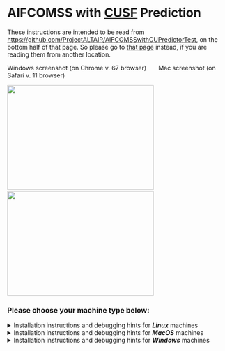 # AIFCOMSS with [CUSF](https://github.com/cuspaceflight) Prediction
These instructions are intended to be read from https://github.com/ProjectALTAIR/AIFCOMSSwithCUPredictorTest, on the bottom half of that page.  So please go to [that page](https://github.com/ProjectALTAIR/AIFCOMSSwithCUPredictorTest#readme) instead, if you are reading them from another location.<br>

Windows screenshot (on Chrome v. 67 browser) &nbsp; &nbsp; &nbsp; Mac screenshot (on Safari v. 11 browser)                

<img src="https://github.com/ProjectALTAIR/AIFCOMSSwithCUPredictorTest/raw/master/screenshots/AIFCOMSSScreenshotWindows_9jul18.jpg" data-canonical-src="https://github.com/ProjectALTAIR/AIFCOMSSwithCUPredictorTest/raw/master/screenshots/AIFCOMSSScreenshotWindows_9jul18.jpg" width=336 height=240 /> &nbsp; &nbsp; <img src="https://github.com/ProjectALTAIR/AIFCOMSSwithCUPredictorTest/raw/master/screenshots/AIFCOMSSScreenshotMac_24jun18.jpg" data-canonical-src="https://github.com/ProjectALTAIR/AIFCOMSSwithCUPredictorTest/raw/master/screenshots/AIFCOMSSScreenshotMac_24jun18.jpg" width=336 height=240 /><br>

### Please choose your machine type below:

<details>
	<summary>Installation instructions and debugging hints for <b><i>Linux</i></b> machines</summary>

### <ins>Linux</ins> (tested on Mint 21.2, Mint 18.2 and Ubuntu 24.04)
After first [completely uninstalling any other version of Anaconda](https://docs.anaconda.com/free/anaconda/install/uninstall/) or of [Python](https://www.wikihow.com/Uninstall-Python) that you might possibly already have on your computer, please install the Python 3.11 version of [Anaconda](https://www.anaconda.com/products/individual), using the installer that can be found near the bottom of [this page](https://www.anaconda.com/products/individual). Please do absolutely **nothing** via sudo or otherwise with superuser priviliges unless you absolutely have to, i.e. if there is absolutely no other way to install or perform the given action on your machine without sudo. [Installation instructions for the Anaconda installer can be found here.](https://docs.anaconda.com/anaconda/install/)
If asked during the installation, make sure to add Anaconda3 to your PATH environment variable (even though it might say that that option is not recommended), as well as registering Anaconda3 as your default Python 3.11 (if that is asked as well).  Once you have that installed, you should then have Python 3.11 installed on your computer -- it is part of the Anaconda installation.  After you successfully install the Python 3.11 version of Anaconda on your machine, you should reboot your computer (so that Anaconda's settings to make it the default location for your Python application, etc., can take effect).<br>
Then, following the reboot mentioned above, this package <i>also</i> requires the installation of an AMP (Apache/MySQL/PHP) stack. Instructions can be found online here:

 * [https://www.unixmen.com/how-to-install-lamp-stack-on-ubuntu-16-04/](https://www.unixmen.com/how-to-install-lamp-stack-on-ubuntu-16-04/)

Ignore any optional steps - the goal is just to get PHP pages to display.

Now, install Node.js ([https://nodejs.org/en/](https://nodejs.org/en/)).  Use the default Node.js installation, of the version of Node.js that is "Recommended for most users" on that nodejs.org site, but making sure to add Node.js executables to your PATH if asked during the installation.  (One might need to add the Node.js executables to one's PATH manually at some point afterwards, since installation might not ask if this is wanted, and also might not do it automatically -- but if so, you will find out later that having these executables in your PATH will be needed when the system fails to find them, but that's OK, you can just add them to your PATH at that point.)

Then, navigate to the directory from which your HTML and PHP files are being served, 
this would be `/var/www/` or `/var/www/html/`, create an **entirely** new subdirectory here and install version 1.114 (not necessarily the most recent version, but version 1.114) of CesiumJS ([https://github.com/CesiumGS/cesium/releases/download/1.114/Cesium-1.114.zip](https://github.com/CesiumGS/cesium/releases/download/1.114/Cesium-1.114.zip), which is likely _not_ the most recent version in https://cesium.com/downloads/) to the new subdirectory you just created (i.e. create a new subdirectory before installing CesiumJS v1.114 into that subdirectory) - you'll need it later. 

Back in your `/<www>/` (`/var/www/` or `/var/www/html/`) directory, download the package repository at [https://github.com/ProjectALTAIR/AIFCOMSSwithCUPredictorTest](https://github.com/ProjectALTAIR/AIFCOMSSwithCUPredictorTest) so that all the project files are located at `/<www>/AIFCOMSSwithCUPredictorTest/`  (and **note that your directory should be called** `AIFCOMSSwithCUPredictorTest`, ***not*** `AIFCOMSSwithCUPredictorTest-master` -- if it is the latter, just rename it to be the former). 
Copy all of the files and folders ***except server.js and package.json*** from your Cesium directory into `/<www>/AIFCOMSSwithCUPredictorTest/predict`, leaving the original `server.js` and `package.json` files from this GitHub AIFCOMSSwithCUPredictorTest repository intact.  (A few other files will show up as duplicates;
users should replace those other existing files in `/<www>/AIFCOMSSwithCUPredictorTest/predict` with the new files from your Cesium directory, rather than just ignoring those files.)  Be sure to put those Cesium files and folders **directly** into your `/<www>/AIFCOMSSwithCUPredictorTest/predict/` directory, e.g. after doing that you should have the subdirectories `/predict/Build/`, `/predict/Apps/`, `/predict/ThirdParty/`, and files including `/predict/LICENCE.md`, etc.; rather than putting those Cesium files and folders all into a subdirectory of their own.

There are a few paths that need to be changed at this point:

 * In `/<www>/AIFCOMSSwithCUPredictorTest/predict/includes/php_variables.php`, change `ROOT_DIR` to the location of the project folder (e.g., `/var/www/AIFCOMSSwithCUPredictorTest/` or `/var/www/html/AIFCOMSSwithCUPredictorTest/`). **Make sure the path ends with a `/`. Also, change `PYTHON_PATH` to the location of your anaconda3 Python executable (e.g., `/home/<your username>/anaconda3/bin/python`).
 * In `/<www>/AIFCOMSSwithCUPredictorTest/predict/py_variables.py`, change `ROOT_DIR` to the same value as you set it in the above (`php_variables.php`) file.  
 * And in `/<www>/AIFCOMSSwithCUPredictorTest/predict/js_variables.js`, change `ROOT_DIR` to be the same value, but with the addition of predict/ at the end, i.e. `/var/www/AIFCOMSSwithCUPredictorTest/predict/` or `/var/www/html/AIFCOMSSwithCUPredictorTest/predict/` 

and one that might possibly need to be (depending on your setup):

 * In `/<www>/AIFCOMSSwithCUPredictorTest/predict/AIFCOMSS.html`, change the path of `AIFpred.php` to the correct location, <i>if</i> the correct location happens to be different than `http://localhost/AIFCOMSSwithCUPredictorTest/predict/AIFpred.php` in your setup.

The following packages are needed and can be installed from your package manager (eg. `sudo apt-get install [package]`):

 * build-essential
 * cmake
 * pkg-config
 * pkg-config-dev (if available)
 * libglib2.0
 * libglib2.0-dev
 * python3-dev
 * python3-pip
 * setuptools (install with pip)

Navigate to `/<www>/AIFCOMSSwithCUPredictorTest/pred_src` and run

    $ cmake .
    $ make

to compile the code found there. Once compiled, the following files must be made executable (`sudo chmod +x [file]`):

 * `/<www>/AIFCOMSSwithCUPredictorTest/predict.py`
 * `/<www>/AIFCOMSSwithCUPredictorTest/pred_src/pred`
 * `/<www>/AIFCOMSSwithCUPredictorTest/pred_src/pred_ALTAIR`
 * `/<www>/AIFCOMSSwithCUPredictorTest/pred_src/pred_StationKeep`
 * `/<www>/AIFCOMSSwithCUPredictorTest/cron/clear-pydap-cache-cronjob.sh`
 * `/<www>/AIFCOMSSwithCUPredictorTest/cron/prune-predictions-cronjob.sh`

Furthermore, the `/<www>/AIFCOMSSwithCUPredictorTest/predict/preds` and `/<www>/AIFCOMSSwithCUPredictorTest/gfs` 
directories must be given full (rwx) access by the PHP interpreter and both `predict.py` files. The simplest way to do so is 
using `sudo chmod a+rwx [directory]`, although safety-conscious users may want to be more selective with their permissions.

***If*** you have SELinux (Security-Enhanced Linux) enabled, you will need to do this [couple of extra steps](https://github.com/ProjectALTAIR/AIFCOMSSwithCUPredictorTest/blob/master/README_CaveatsInstallingOnSELinux.md).

Navigate back to `/<www>/AIFCOMSSwithCUPredictorTest/` and run `pip install -r requirements_python3.11.txt` to install the Python requirements.
Change directories to `/<www>/AIFCOMSSwithCUPredictorTest/predict/` and run 

    npm install

then

    npm update

to install the remaining requirements.

Then, within this same `predict` directory, create the symbolic link files `altairpos.txt` and `altairdata.txt` via the commands

    ln -s /tmp/altairpos.txt .
    ln -s /tmp/altairdata.txt .

Then, in this same `predict` directory, run `node server.js`.  Open a web browser, and navigate to `http://localhost:8080/AIFCOMSS.html`.

You should then have AIFCOMSS running in your web browser.<br><br>

### <ins>Some debugging hints if you need them</ins>
Run your server, and use the developer Javascript console of your browser to find any display or protocol errors. Identify the code language at the source of the error, and the use its log file -- see below for location -- to solve the problem.

The log files for the different code languages used can be found in the locations below :

 * Javascript : The developer Javascript console of the server (you can find this in your web browser).
 * PHP : /var/log/apache2/error.log 
 * Python : /var/www/AIFCOMSSwithCUPredictorTest/predict/preds/[the folder corresponding to your run]

<b>If you are not getting any flight path prediction whatsoever</b> (which can sometimes happen on any of MacOS, Linux, or Windows -- for example, the first time you run AIFCOMSS, or after a reboot, etc): On MacOS or Linux, try doing a

    sudo apachectl restart

and then re-running node server.js and AIFCOMSS.  If that doesn't help, then check that going to http://localhost in a web browser (without the :8080, and http rather than https !) is, in fact, taking you to the **parent** directory of your AIFCOMSSwithCUPredictorTest/ directory -- since, especially on MacOS, and especially right after OS upgrades or disk transfers to another computer, your /etc/apache2/httpd.conf file can get completely messed up and reset (see above, near the top of this README file), which puts your DocumentRoot setting in the wrong place (possibly amongst other problems with /etc/apache2/httpd.conf which can occur !) -- if that has happened, then replace your new /etc/apache2/httpd.conf with your previous, good /etc/apache2/httpd.conf file.

If you get a 403 error when apache attempts to access altairpos.txt or altairdata.txt, this could be due to apache creating its own /tmp directory, and therefore not being able to reach files in your local /tmp folder.  You can disable apache's "private /tmp" by first creating an override directory:

    sudo mkdir -p /etc/systemd/system/apache2.service.d/
    sudo nano /etc/systemd/system/apache2.service.d/override.conf

And adding the following to this new .conf file:

    [Service]
    PrivateTmp=false

After that, reload the configuration and restart the apache2 service:

    sudo systemctl daemon-reload
    sudo systemctl restart apache2

This should allow apache to reach files in /tmp

If when doing the `make` command within the pred_src directory, (*especially* just after one upgrades OS versions on one's computer), you constantly get an error saying that the file glib.h can't be found (or get a similar problem with `make` being unable to find other system include files on your computer), then this problem may be due to CMake having cached the old location of your system include files and libraries, and thus you need to get rid of that old CMake-cached info, and ensure that CMake updates these locations.  Run the command:

    source ./cmakeclean.script
    
and then run `make` again, following the above.  Doing the above command will remake your CMake-cached system file location info, and hopefully fix your problem!

If you run into problems with your npm packages that you installed via `npm install` (perhaps multiple times in the past), and attempted to update via `npm update`, then

    npm rebuild
    
will sometimes help a lot.
</details>
<details>
	<summary>Installation instructions and debugging hints for <b><i>MacOS</i></b> machines</summary>

### MacOS (tested on v. 14.3 "Sonoma", on v. 12.6 "Catalina", and on earlier MacOS versions)

After first [completely uninstalling any other version of Anaconda](https://docs.anaconda.com/free/anaconda/install/uninstall/) or of [Python](https://www.wikihow.com/Uninstall-Python) that you might possibly already have on your  Mac computer, please install the Python 3.11 version of [Anaconda](https://www.anaconda.com/products/individual), using the installer that can be found near the bottom of [this page](https://www.anaconda.com/products/individual). Using the command-line version of the Anaconda installer. Please do absolutely **nothing** via sudo or otherwise with superuser priviliges unless you absolutely have to, i.e. if there is absolutely no other way to install or perform the given action on your machine without sudo.
If asked during the installation, make sure to add Anaconda3 to your PATH environment variable (even though it might say that that option is not recommended), as well as registering Anaconda3 as your default Python 3.11 (if that is asked as well).
Once you have that installed, you should then have Python 3.11 installed on your computer -- it is part of the Anaconda installation.  After you successfully install the Python 3.11 version of Anaconda on your machine, you should reboot your computer (so that Anaconda's settings to make it the default location for your Python application, etc., can take effect).

Then, also following the reboot mentioned above, 
this package <i>also</i> requires the installation of an 
AMP (Apache/MySQL/PHP) stack. Instructions for installing an AMP stack, which depend on which version of macOS (note that you can find the version of macOS that you are currently running by looking in the "About This Mac" window under the Apple menu in the toolbar on the upper left of your screen) can be found at...
### Please select the version of the macOS operating system that you are running here:
<details>
   <summary>AMP stack installation instructions for Macs running MacOS 12.x.y (Monterey), MacOS 13.x.y (Ventura), or MacOS 14.x.y (Sonoma)</summary>
	
Instructions for setting up an AMP stack in Monterey, i.e. Mac OS 12.x.y, and higher can be found (for example) [here (for PHP & Apache)](https://getgrav.org/blog/macos-monterey-apache-multiple-php-versions) and [here (for MySQL)](https://tech-cookbook.com/2021/10/25/how-to-setup-mamp-macos-apache-mysql-php-on-macos-12-monterey-2021/), but you must *definitely* note the following for macOS Monterey and higher!!!:  ⚠️Starting with MacOS Monterey (12.x.y), MacOS does **not** come with PHP (although it does come with Apache), and you will need to install PHP (and also MySQL, of course) "ab initio" if you have (or have upgraded to) MacOS >=12.x.y ⚠️ -- to install PHP on Monterey or higher, see [here](https://getgrav.org/blog/macos-monterey-apache-multiple-php-versions) however there are, unfortunately, ⚠️multiple necessary [caveats](https://github.com/ProjectALTAIR/AIFCOMSSwithCUPredictorTest/blob/master/README_CaveatsInstallingPHPonMacOSMonterey.md) to that page ⚠️ that you will need to know if installing PHP on MacOS >= 12.x.y Monterey.
</details>
<details>
   <summary>AMP stack installation instructions for Macs running MacOS 10.15.x (Catalina) or MacOS 11.x.y (Big Sur)</summary>
	
Instructions for setting up an AMP stack in Catalina, i.e. Mac OS 10.15.x, can be found (for example) [here](https://tech-cookbook.com/2019/10/07/setting-up-your-local-server-on-macos-catalina-2019-mamp/) and [here](https://medium.com/@firstsquares/macos-catalina-set-up-localhost-e4a0b5d5be33).
	Note that all versions of macOS ⚠️**prior to Monterey, i.e. prior to MacOS 12.x.y** ⚠️, already come with both Apache and PHP installed (you just need to turn them on, and also to install mySQL).
	But for all versions of macOS ⚠️**prior to Monterey**⚠️, **do certainly be sure to modify your /etc/apache2/httpd.conf file to make sure that DocumentRoot is pointing to your "/Users/YOUR_USERNAME/Sites/" directory and not the default "/Library/WebServer/Documents" directory, though** (and that may need to be renewed each time you update the OS -- for example when updating from High Sierra to Mojave, Apache gets re-installed and the httpd.conf file goes back to its default).
</details>
<details>
   <summary>AMP stack installation instructions for Macs running MacOS 10.14.x (Mojave)</summary>
	
Instructions for setting up an AMP stack in Mojave, i.e. Mac OS 10.14, can be found (for example) [here](https://coolestguidesontheplanet.com/install-apache-mysql-php-on-macos-mojave-10-14/).
	Note that all versions of macOS ⚠️**prior to Monterey, i.e. prior to MacOS 12.x.y** ⚠️, already come with both Apache and PHP installed (you just need to turn them on, and also to install mySQL).
	But for all versions of macOS ⚠️**prior to Monterey**⚠️, **do certainly be sure to modify your /etc/apache2/httpd.conf file to make sure that DocumentRoot is pointing to your "/Users/YOUR_USERNAME/Sites/" directory and not the default "/Library/WebServer/Documents" directory, though** (and that may need to be renewed each time you update the OS -- for example when updating from High Sierra to Mojave, Apache gets re-installed and the httpd.conf file goes back to its default).
</details>
<details>
   <summary>AMP stack installation instructions for Macs running MacOS 10.13.x (High Sierra) or earlier</summary>
	
Instructions for setting up an AMP stack in High Sierra, i.e. Mac OS 10.13, can be found (for example) [here](https://websitebeaver.com/set-up-localhost-on-macos-high-sierra-apache-mysql-and-php-7-with-sslhttps).
	You can simply google `mac apache` for instructions on setting the AMP stack up in macOS versions that are earlier than 10.13 (if you're running with such an ancient Mac OS version).
	Note that all versions of macOS ⚠️**prior to Monterey, i.e. prior to MacOS 12.x.y** ⚠️, already come with both Apache and PHP installed (you just need to turn them on, and also to install mySQL, and if you have a pre-High Sierra OS version, i.e. pre- Mac OS 10.13, then you'll need to upgrade your PHP from v.5 to v.7.1, but you won't need to install either Apache or PHP ab initio).
	But for all versions of macOS ⚠️**prior to Monterey**⚠️, **do certainly be sure to modify your /etc/apache2/httpd.conf file to make sure that DocumentRoot is pointing to your "/Users/YOUR_USERNAME/Sites/" directory and not the default "/Library/WebServer/Documents" directory, though** (and that may need to be renewed each time you update the OS -- for example when updating from High Sierra to Mojave, Apache gets re-installed and the httpd.conf file goes back to its default).
</details>

In ***all*** cases above, ignore any optional steps - the goal is just to get PHP pages to display and run.

Now, install Node.js ([https://nodejs.org/en/](https://nodejs.org/en/)).  Use the default Node.js installation, of the version of Node.js that is "Recommended for most users" on that nodejs.org site, but making sure to add Node.js executables to your PATH if asked during the installation.  (One might need to add the Node.js executables to one's PATH manually at some point afterwards, since installation might not ask if this is wanted, and also might not do it automatically -- but if so, you will find out later that having these executables in your PATH will be needed when the system fails to find them, but that's OK, you can just add them to your PATH at that point.)

Then, navigate to the directory from which your HTML and PHP files are being served, (this would likely be `/Users/<your user name>/Sites/`), create an **entirely** new subdirectory here and install version 1.114 (not necessarily the most recent version, but version 1.114) of CesiumJS ([https://github.com/CesiumGS/cesium/releases/download/1.114/Cesium-1.114.zip](https://github.com/CesiumGS/cesium/releases/download/1.114/Cesium-1.114.zip), which is likely _not_ the most recent version in https://cesium.com/downloads/) to the new subdirectory you just created (i.e. create a new subdirectory before installing CesiumJS v1.114 into that subdirectory) - you'll need it later. 



Back in your `/<www>/` (`/Users/<your user name>/Sites/`) directory, download the package repository at
[https://github.com/ProjectALTAIR/AIFCOMSSwithCUPredictorTest](https://github.com/ProjectALTAIR/AIFCOMSSwithCUPredictorTest)
so that all the project files are located at `/<www>/AIFCOMSSwithCUPredictorTest/`  (and **note that your directory should be called** `AIFCOMSSwithCUPredictorTest`, ***not*** `AIFCOMSSwithCUPredictorTest-master` -- if it is the latter, just rename it to be the former). Copy all of the files and folders 
***except server.js and package.json*** from your Cesium directory into
`/<www>/AIFCOMSSwithCUPredictorTest/predict`, leaving the original `server.js` and `package.json` files
from this GitHub AIFCOMSSwithCUPredictorTest repository intact.  (A few other files will show up as duplicates;
users should replace those other existing files in `/<www>/AIFCOMSSwithCUPredictorTest/predict` with the new files from your Cesium directory, rather than just ignoring those files.)  Be sure to put those Cesium files and folders **directly** into your `/<www>/AIFCOMSSwithCUPredictorTest/predict/` directory, e.g. after doing that you should have the subdirectories `/predict/Build/`, `/predict/Apps/`, `/predict/ThirdParty/`, and files including `/predict/LICENCE.md`, etc.; rather than putting those Cesium files and folders all into a subdirectory of their own.

There are a few paths that need to be changed at this point:

 * In `/<www>/AIFCOMSSwithCUPredictorTest/predict/includes/php_variables.php`, change `ROOT_DIR` to the location of the project folder (e.g., `/Users/<your user name>/Sites/AIFCOMSSwithCUPredictorTest/`). **Make sure the path ends with a `/`.  Also, change `PYTHON_PATH` to the location of your anaconda3 Python executable (e.g., `/Users/<your username>/anaconda3/bin/python`).
 * In `/<www>/AIFCOMSSwithCUPredictorTest/predict/py_variables.py`, change `ROOT_DIR` to the same value as you set it in the above (`php_variables.php`) file.  
 * And in `/<www>/AIFCOMSSwithCUPredictorTest/predict/js_variables.js`, change `ROOT_DIR` to be the same value, but with the addition of predict/ at the end, i.e.`/Users/<your user name>/Sites/AIFCOMSSwithCUPredictorTest/predict/`.
and one that might possibly need to be (depending on your setup):

 * In `/<www>/AIFCOMSSwithCUPredictorTest/predict/AIFCOMSS.html`, change the path of `AIFpred.php` to the correct location, <i>if</i> the correct location happens to be different than `http://localhost/AIFCOMSSwithCUPredictorTest/predict/AIFpred.php` in your setup.

 Check that you have CMake installed on your Mac by typing `which cmake` in a terminal window from your
`/Users/<your user name>/Sites/AIFCOMSSwithCUPredictorTest/` directory.  If you don't have it, then download the .dmg
Mac installer for it from https://cmake.org/download/ , and then install it, following all instructions.  After that,
`which cmake` should find your installed CMake executable in `/usr/local/bin/cmake`.  (But if `which cmake` from your
`/Users/<your user name>/Sites/AIFCOMSSwithCUPredictorTest/` directory **still** fails to find cmake after that, then try
the command `sudo "/Applications/CMake.app/Contents/bin/cmake-gui" --install` and then hopefully after that, `which cmake`
will successfully find the cmake command.)

Then, navigate to `/Users/<your user name>/Sites/AIFCOMSSwithCUPredictorTest/pred_src` and run

    $ cmake .
    $ make

to compile the code found there.  (If you happen to encounter errors such as "Could not find pkgConfig" and
"Could not find package glib-2.0" after running `make` as above, then try downloading and installing [Homebrew](https://coolestguidesontheplanet.com/installing-homebrew-on-macos-sierra-package-manager-for-unix-apps/), 
and then running `brew install glib` \[and `brew install pkgconfig` if you need that too\], before trying `cmake .` and `make` again.)

Once compiled, the following files must be made executable (`sudo chmod +x [file]`):

 * `/Users/<your user name>/Sites/AIFCOMSSwithCUPredictorTest/predict.py`
 * `/Users/<your user name>/Sites/AIFCOMSSwithCUPredictorTest/pred_src/pred`
 * `/Users/<your user name>/Sites/AIFCOMSSwithCUPredictorTest/pred_src/pred_ALTAIR`
 * `/Users/<your user name>/Sites/AIFCOMSSwithCUPredictorTest/pred_src/pred_StationKeep`
 * `/Users/<your user name>/Sites/AIFCOMSSwithCUPredictorTest/cron/clear-pydap-cache-cronjob.sh`
 * `/Users/<your user name>/Sites/AIFCOMSSwithCUPredictorTest/cron/prune-predictions-cronjob.sh`

Furthermore, the `/Users/<your user name>/Sites/AIFCOMSSwithCUPredictorTest/predict/preds` and `/Users/<your user name>/Sites/AIFCOMSSwithCUPredictorTest/gfs` 
directories must be given full (rwx) access by the PHP interpreter and the `predict.py` file. The simplest way to do so is 
using `sudo chmod a+rwx [directory]`, although safety-conscious users may want to be more selective with their permissions.

Navigate back to `/Users/<your user name>/Sites/AIFCOMSSwithCUPredictorTest/` and run `pip install -r requirements_python3.11.txt` to install some of the Python requirements. Change directories to `/Users/<your user name>/Sites/AIFCOMSSwithCUPredictorTest/predict/` and run 

    npm install

then

    npm update
 
to install the remaining requirements.

Then, within this same `predict` directory, create the symbolic link files `altairpos.txt` and `altairdata.txt` via the commands

    ln -s /tmp/altairpos.txt .
    ln -s /tmp/altairdata.txt .

Then, in this same `predict` directory, run `node server.js`.  Open a web browser, and navigate to `http://localhost:8080/AIFCOMSS.html`.

You should then have AIFCOMSS running in your web browser.<br><br>

### <ins>Some debugging hints if you need them</ins>
Run your server, and use the developer Javascript console of your browser to find any display or protocol errors. Identify the code language at the source of the error, and the use its log file -- see below for location -- to solve the problem.

The log files for the different code languages used can be found in the locations below :

 * Javascript : The developer Javascript console of the server (you can find this in your web browser).
 * PHP : /etc/httpd/log/access_log 
 * Python : /Users/<your user name>/Sites/AIFCOMSSwithCUPredictorTest/predict/preds/[the folder corresponding to your run]

<b>If you are not getting any flight path prediction whatsoever</b> (which can sometimes happen on any of MacOS, Linux, or Windows -- for example, the first time you run AIFCOMSS, or after a reboot, etc): On MacOS or Linux, try doing a

    sudo apachectl restart

and then re-running node server.js and AIFCOMSS.  If that doesn't work, try

    brew services restart httpd

and then re-running node server.js and AIFCOMSS.  If that doesn't help, then check that going to http://localhost in a web browser (without the :8080, and http rather than https !) is, in fact, taking you to the **parent** directory of your AIFCOMSSwithCUPredictorTest/ directory -- since, especially on MacOS, and especially right after OS upgrades or disk transfers to another computer, your /etc/apache2/httpd.conf file can get completely messed up and reset (see above, near the top of this README file), which puts your DocumentRoot setting in the wrong place (possibly amongst other problems with /etc/apache2/httpd.conf which can occur !) -- if that has happened, then replace your new /etc/apache2/httpd.conf with your previous, good /etc/apache2/httpd.conf file.  

If when doing the `make` command within the pred_src directory, (*especially* just after one upgrades OS versions on one's computer), you constantly get an error saying that the file glib.h can't be found (or get a similar problem with `make` being unable to find other system include files on your computer), then this problem may be due to CMake having cached the old location of your system include files and libraries, and thus you need to get rid of that old CMake-cached info, and ensure that CMake updates these locations.  Run the command:

    source ./cmakeclean.script
    
and then run `make` again, following the above.  Doing the above command will remake your CMake-cached system file location info, and hopefully fix your problem!

If you run into problems with your npm packages that you installed via `npm install` (perhaps multiple times in the past), and attempted to update via `npm update`, then

    npm rebuild
    
will sometimes help a lot.
</details>
<details>
	<summary>Installation instructions and debugging hints for <b><i>Windows</i></b> machines</summary>


### <ins>Windows</ins> (tested on Windows 11, Windows 10 and Windows 7)
Please be sure to be logged into an account with Administrator privileges for EVERY step in these instructions. 
After first [completely uninstalling any other version of Anaconda](https://docs.anaconda.com/free/anaconda/install/uninstall/) or of [Python](https://www.wikihow.com/Uninstall-Python) that you might possibly already have on your Windows computer, please install the Python 3.11 version of [Anaconda](https://www.anaconda.com/products/individual), using the installer that can be found near the bottom of [this page](https://www.anaconda.com/products/individual).  
Make sure to don't do anything anywhere in these instructions as a non-Adminstrator user. Please install Anaconda into a location that does not have spaces, i.e. NOT under `Program Files` -- I recommend that it be installed directly under C:\ )  [Installation instructions for the Anaconda installer can be found here.](https://docs.anaconda.com/anaconda/install/)
If asked during the installation, make sure to add Anaconda3 to your PATH environment variable (even though it might say that that option is
not recommended), as well as registering Anaconda3 as your default Python 3.11 (if that is asked as well).  Once you have that installed, you
should then have Python 3.11 installed on your computer -- it is part of the Anaconda installation.  After you successfully install the
Python 3.11 version of Anaconda on your machine, you should reboot your computer (so that Anaconda's settings to make it the default location
for your Python application, etc., can take effect).<br>

Then, following the reboot mentioned above, 
this package <i>also</i> requires the installation of an 
AMP (Apache/MySQL/PHP) stack. Instructions can be found online for:

 * Windows: [http://www.ampps.com/](http://www.ampps.com/)
	 * NOTE: install AMPPS into a location that does not have spaces, ie. NOT `Program Files` -- I recommend that it be installed directly under C:\ , i.e. as C:\Ampps\ .

Ignore any optional steps - the goal is just to get PHP pages to display.

Note that on Windows, it is probable that port 80 will be occupied, preventing PHP from running. To fix the problem, run the command terminal as administrator (by right-clicking on cmd.exe, and selecting Run as Administrator), and enter the following line :

        $ net stop http

This will terminate unimportant Windows processes using port 80.  (Be aware that Skype may also use port 80, unless you change your Skype settings.)

Now, install Node.js ([https://nodejs.org/en/](https://nodejs.org/en/)).  Use the default Node.js installation, of the version of Node.js that is "Recommended for most users" on that nodejs.org site, but making sure to add Node.js executables to your PATH if asked during the installation.  (One might need to add the Node.js executables to one's PATH manually at some point afterwards, since installation might not ask if this is wanted, and also might not do it automatically -- but if so, you will find out later that having these executables in your PATH will be needed when the system fails to find them, but that's OK, you can just add them to your PATH at that point.)

Then, navigate to the directory from which your HTML and PHP files are being served for AMPPS on Windows, this would be `C:\path\to\Ampps\www\`, i.e. the installation path of AMPPS; create an **entirely** new subdirectory here and install version 1.114 (not necessarily the most recent version, but version 1.114) of CesiumJS ([https://github.com/CesiumGS/cesium/releases/download/1.114/Cesium-1.114.zip](https://github.com/CesiumGS/cesium/releases/download/1.114/Cesium-1.114.zip), which is likely _not_ the most recent version in https://cesium.com/downloads/) to the new subdirectory you just created (i.e. create a new subdirectory before installing CesiumJS v1.114 into that subdirectory) - you'll need it later. 

Back in your `/<www>/` (i.e., `C:\Ampps\www\`) directory, download the package repository at
[https://github.com/ProjectALTAIR/AIFCOMSSwithCUPredictorTest](https://github.com/ProjectALTAIR/AIFCOMSSwithCUPredictorTest)
so that all the project files are located at `/<www>/AIFCOMSSwithCUPredictorTest/`  (and **note that your directory should be called** `AIFCOMSSwithCUPredictorTest`, ***not*** `AIFCOMSSwithCUPredictorTest-master` -- if it is the latter, just rename it to be the former). Copy all of the files and folders 
***except server.js and package.json*** from your Cesium directory into
`/<www>/AIFCOMSSwithCUPredictorTest/predict`, leaving the original `server.js` and `package.json` files
from this GitHub AIFCOMSSwithCUPredictorTest repository intact.  (A few other files will show up as duplicates;
users should replace those other existing files in `/<www>/AIFCOMSSwithCUPredictorTest/predict` with the new files from your Cesium directory, rather than just ignoring those files.)  Be sure to put those Cesium files and folders **directly** into your `/<www>/AIFCOMSSwithCUPredictorTest/predict/` directory, e.g. after doing that you should have the subdirectories `/predict/Build/`, `/predict/Apps/`, `/predict/ThirdParty/`, and files including `/predict/LICENCE.md`, etc.; rather than putting those Cesium files and folders all into a subdirectory of their own.

There are a few paths that need to be changed at this point:

 * In `/<www>/AIFCOMSSwithCUPredictorTest/predict/includes/php_variables.php`, change `ROOT_DIR` to the location of the project folder (e.g.,`C:\\Ampps\\www\\AIFCOMSSwithCUPredictorTest\\`). **Make sure the path ends with a `\\`**.  Also, change `PYTHON_PATH` to the location of your anaconda3 Python executable (e.g., `C:\\anaconda3\\python\\` ). **On Windows, make sure you have *double* backslashes in the filenames, to prevent the backslashes from being interpreted as escape characters.  Note that *some* Windows versions (for example *some* installations of Windows 10) can autocorrect file path names, so in that case it is slightly less important to ensure that you always have double backslashes, however in all cases it is best to not rely on autocorrection, and so you should always put double backslashes within the filenames inside these files on Windows PCs.  You can change the paths inside these files on Windows by opening the files in WordPad, for example.**
 * In `/<www>/AIFCOMSSwithCUPredictorTest/predict/py_variables.py`, change `ROOT_DIR` to the same value as you set it in the above (`php_variables.php`) file.  
 * And in `/<www>/AIFCOMSSwithCUPredictorTest/predict/js_variables.js`, change `ROOT_DIR` to be the same value, but with the addition of predict/ at the end, i.e. `C:\\Ampps\\www\\AIFCOMSSwithCUPredictorTest\\predict\\` etc.  **On Windows, if you use single backslashes instead of double backslashes inside your `C:\Ampps\www\AIFCOMSSwithCUPredictorTest\predict\js_variables.js` file, and you end up with files named, e.g., AmppswwwAIFCOMSSwithCUPredictorTestpredictaltairdata.txt and AmppswwwAIFCOMSSwithCUPredictorTestpredictaltairpos.txt inside your AIFCOMSSwithCUPredictorTest\predict directory after you complete all these instructions and run AIFCOMSS, then that's a sure sign that you need double backslashes within your definition of ROOT_DIR inside your `C:\Ampps\www\AIFCOMSSwithCUPredictorTest\predict\js_variables.js` file instead**.

and one that might possibly need to be (depending on your setup):

 * In `/<www>/AIFCOMSSwithCUPredictorTest/predict/AIFCOMSS.html`, change the path of `AIFpred.php` to the correct location, <i>if</i> the correct location happens to be different than `http://localhost/AIFCOMSSwithCUPredictorTest/predict/AIFpred.php` in your setup.

Windows has no built in C compiler or interpreter.

Thus, Cygwin (or some other analogous environment: if you, for example, prefer VirtualBox to Cygwin, then see the VirtualBox 
instructions starting about 40 lines below.  Visual Studio \[[https://www.visualstudio.com](https://www.visualstudio.com)]
would be a third option, if you so choose.  Note that if you choose to install Visual Studio \[rather than Cygwin or VirtualBox\] on
your Windows machine, then after you install Visual Studio, all commands below must be run in powershell, rather
than in the standard Windows command - you can access powershell from the standard Windows command line by
typing: `$ powershell`, and note that it is also necessary to run the command terminal with Administrator privileges) is required to compile some of the source files - download Cygwin at 
[https://www.cygwin.com](https://www.cygwin.com). Run the setup, choosing the default installation options -- but in addition to the default packages also install:

 - devel -> gcc-g++
 - devel -> make
 - devel -> cmake
 - libs -> libglib2.0-devel
 - libs -> libglib2.0_0

It's recommended that you do not add the Cygwin bin folders to your system path, as this will replace some of the usual Windows 
cmd commands.

Launch the Cygwin terminal, and navigate to the `AIFCOMSSwithCUPredictorTest/pred_src` directory - note that the `C:` drive is 
located at `/cygdrive/c` when using this terminal. Run

    cmake .
    make

to build the source files, and then close the Cygwin terminal.  (Don't worry about the warnings you get when you do cmake . or make, but if you constantly get an error involving glib-2.0, FindPkgConfig.cmake, and/or pkg_check_modules when doing cmake . that prevents you from then doing make and building the pred executables, then please see the debugging hints at the bottom of this page.)  Copy the following files from the `bin` folder in Cygwin's 
installation directory to the `pred_src` directory containing `pred.exe`:

 -  `cygglib-2.0-0.dll`
 -  `cygiconv-2.dll`
 -  `cygintl-8.dll`
 -  `cygpcre-1.dll`
 -  `cygwin1.dll`
 -  `cygstdc++-6.dll`
 -  `cyggcc_s-seh-1.dll`

When you installed Cygwin above, it probably installed python on your system, and then also (unfortunately) made that into the default python on your system (by putting the Cygwin python executables at the head of your Windows PATH environment variable.)  You will need to remove the Cygwin-installed python from your PATH, so that the Python 3.11 executables (including pip, which you will be using right below) from your **Anaconda installation** will again be your default Python executables.  To do this on Windows 10, follow the instructions shown [here](https://www.architectryan.com/2018/03/17/add-to-the-path-on-windows-10/), but instead of adding the python executable directories to your PATH, you will be **deleting** the Cygwin-installed python executable directories from your system PATH.  (Don't worry, this doesn't delete the actual Cygwin-installed python executable files themselves -- it just makes them non-default.) Fortunately, the Cygwin-installed python executable directories will be obvious within the system PATH.  Delete these directories from your system PATH, and then choose OK.

Then, open a new Cygwin terminal window, navigate to the `AIFCOMSSwithCUPredictorTest` directory, make absolutely sure that you will be getting the Anaconda-installed Python 3.11 version of pip by typing

    which pip

and then (if the result of the above looks good -- i.e. there's an anaconda in the directory name), run

    pip install -r requirements_python3.11.txt

to install the Python requirements.  (Note that you might need to use the full path to the location of your pip.exe executable.
That above pip installation also assumes that you have [git](https://git-scm.com/download/win) already installed on your computer;
if you don't, then you might need to also install git, and then after that also make sure that the git executable is in your PATH.)

Then, navigate to the `AIFCOMSSwithCUPredictorTest/predict` directory and run

    npm install

then

    npm update

to install the remaining requirements.  (Note that if `npm install` does not work for you within a command terminal, please instead try it within either a cygwin terminal, or powershell, from the `AIFCOMSSwithCUPredictorTest/predict` directory as above.)  

Then, while still in that same `C:\Ampps\www\AIFCOMSSwithCUPredictorTest\predict\` directory, note that the two files `altairpos.txt` and `altairdata.txt` in that directory should be "symbolic links" to the files `C:\tmp\altairpos.txt`  and `C:\tmp\altairdata.txt` -- rather than their just containing the text /tmp/altairpos.txt and /tmp/altairdata.txt.  (This AIFCOMSSwithCUPredictorTest package repository in Github should have automatically created those symbolic links when you downloaded the AIFCOMSSwithCUPredictorTest package, however symbolic link creation from Github package downloads appears to be unavoidably broken on Windows.)  If those two files just contain text, rather than being symbolic links, then you'll need to erase those two files `altairpos.txt` and `altairdata.txt`, and then create those two symbolic links manually -- you can follow the instructions at https://www.howtogeek.com/16226/complete-guide-to-symbolic-links-symlinks-on-windows-or-linux/ if you have not created symbolic links in Windows before.  (BTW, those two links should be _soft_ symbolic links, also known as softlinks.  Unfortunately, doing `ln -s` within a Cygwin window will **not** create properly-functioning corresponding softlinks on Windows, even though it will at first look like it has created reasonable-looking corresponding link files -- they **won't** actually work properly, one **has** to instead use `mklink` as described in those instructions.)  You could first create the two files `C:\tmp\altairpos.txt`  and `C:\tmp\altairdata.txt`, to which the symbolic links in `C:\Ampps\www\AIFCOMSSwithCUPredictorTest\predict\altairpos.txt` and `C:\Ampps\www\AIFCOMSSwithCUPredictorTest\predict\altairdata.txt` should point, by (within a Cygwin terminal) trying the two commands:

touch /cygdrive/c/tmp/altairpos.txt

touch /cygdrive/c/tmp/altairdata.txt

which should create empty files in `C:\tmp\altairpos.txt` and `C:\tmp\altairdata.txt` -- and then, after that, creating the symbolic links (using `mklink` within an Administrator command prompt) to those files mentioned above.  (If you happen to do `mklink` of these two files first, then you probably will not need to do the above `touch` commands -- but don't worry, you might just get a harmless error message if so.)

Then, make sure that your `C:\Ampps\www\AIFCOMSSwithCUPredictorTest\predict\` directory, your `C:\Ampps\www\AIFCOMSSwithCUPredictorTest\predict\preds\` directory, your `C:\Ampps\www\AIFCOMSSwithCUPredictorTest\gfs\`, and your `C:\tmp\` directory (and everything in each of them) all have full control and read, write, and execute access by the system, and also by system administrators and yourself, and that your `C:\Ampps\www\AIFCOMSSwithCUPredictorTest\pred_src\` directory (and everything in it) has (at very least) execute access by the system and by yourself.  You could consult this guide to changing Windows file and folder permissions if you are new to changing permissions on Windows: https://www.online-tech-tips.com/computer-tips/set-file-folder-permissions-windows/.  (Note that changing permissions **must** be done via the Windows file permission system \[which uses Windows access control lists -- ACLs\] -- it **cannot** be done using chmod commands within Cygwin.  Attempting to change Windows file or folder permissions using chmod commands within a Cygwin terminal will **completely mess up** the actual Windows ACL permissions of those files and folders -- so DON'T EVEN TRY THAT, and if you do, you will most definitely end up REGRETTING it!)

Then, launch Ampps, and in your web browser navigate to `localhost/ampps`. Click on Apache Configuration, turn `mod_headers` on, and 
restart Apache.

In a new terminal, navigate to the `AIFCOMSSwithCUPredictorTest/predict` directory, and run

    node server.js

Open your web browser, and navigate to `http://localhost:8080/AIFCOMSS.html`. You should then have AIFCOMSS running in your browser.  

***IF*** the bottom frame (the p5.js window) always just says "Loading ..." (that problem can often occur, especially on some Windows systems), then modify line 6 of `predict\ALTAIR_entities_p5frame.js` to change the value of the
audibleAlarms variable on that line from `true` to `false`, and then re-run (and let me know if you have any problems).

Also, ***IF*** you get the error "This process does not have permission to listen on port 8080" when you run node server.js, then in that case please try the suggestion on this page: https://medium.com/@myolisi/how-to-fix-error-eacces-permission-denied-8080-in-nodejs-66d6cd5b2ed5, i.e. find the other process that is blocking your port 8080 using "netstat -aon | findstr 8080" and then kill it using "Stop-Process -ID <process_ID> -Force" (and let me know if you have any problems with that).

And ***IF*** you are not getting a blue flight path prediction curve on the map in the upper left browser frame, make sure that Ampps is running (and if it is, try restarting it), and then check your `AIFCOMSSwithCUPredictorTest/predict/preds/` folder for new predictor output subdirectories.  Within the new predictor output subdirectory (which will have a long gibberish-like hexadecimal name), look in the `py_log` file for the main output of the process.  Then look at the "Some debugging hints ..." below (especially the one at the very bottom) for common problems. 


<i>If you prefer VirtualBox to Cygwin</i>:

Install VirtualBox [https://www.virtualbox.org/wiki/Downloads](https://www.virtualbox.org/wiki/Downloads) and create a virtual 
machine. I would recommend 2GB of RAM and 25 GiO of memory allocated to your virtual machine. Once your virtual machine is 
created, download Ubuntu [https://www.ubuntu.com/download/desktop](https://www.ubuntu.com/download/desktop) then run it as a 
virtual optical disk on your virtual machine, install it, and you're done! General instructions can be found here : 
[https://linus.nci.nih.gov/bdge/installUbuntu.html](https://linus.nci.nih.gov/bdge/installUbuntu.html)

Then follow the upper instructions concerning Linux installation (though be sure to note that the port 80 problem described above remains, as your 
connection is provided by a Windows machine).<br><br>

### <ins>Some debugging hints if you need them</ins>
Run your server, and use the developer Javascript console of your browser to find any display or protocol errors. Identify the code language at the source of the error, and the use its log file -- see below for location -- to solve the problem.

The log files for the different code languages used can be found in the locations below :

 * Javascript : The developer Javascript console of the server (you can find this in your web browser).
 * PHP : "C:\Ampps\apache\logs\error.log", for example
 * Python : "C:\Ampps\www\AIFCOMSSwithCUPredictorTest\predict\preds\[the folder corresponding to your run]"

<b>If you are not getting any flight path prediction whatsoever</b> (which can sometimes happen on any of MacOS, Linux, or Windows -- for example, the first time you run AIFCOMSS, or after a reboot, etc): On MacOS or Linux, try doing a

    sudo apachectl restart

and then re-running node server.js and AIFCOMSS.  If that doesn't help, then check that going to http://localhost in a web browser (without the :8080, and http rather than https !) is, in fact, taking you to the **parent** directory of your AIFCOMSSwithCUPredictorTest/ directory -- since, especially on MacOS, and especially right after OS upgrades or disk transfers to another computer, your /etc/apache2/httpd.conf file can get completely messed up and reset (see above, near the top of this README file), which puts your DocumentRoot setting in the wrong place (possibly amongst other problems with /etc/apache2/httpd.conf which can occur !) -- if that has happened, then replace your new /etc/apache2/httpd.conf with your previous, good /etc/apache2/httpd.conf file.  

If when doing the `make` command within the pred_src directory, (*especially* just after one upgrades OS versions on one's computer), you constantly get an error saying that the file glib.h can't be found (or get a similar problem with `make` being unable to find other system include files on your computer), then this problem may be due to CMake having cached the old location of your system include files and libraries, and thus you need to get rid of that old CMake-cached info, and ensure that CMake updates these locations.  Run the command:

    source ./cmakeclean.script
    
and then run `make` again, following the above.  Doing the above command will remake your CMake-cached system file location info, and hopefully fix your problem!

If you run into problems with your npm packages that you installed via `npm install` (perhaps multiple times in the past), and attempted to update via `npm update`, then

    npm rebuild
    
will sometimes help a lot.

On Windows, try either a) restarting Apache within AMPPS (there is a toggle switch in the AMPSS window for doing that), or b) restarting AMPSS entirely; and then (after having done either a or b), re-running node server.js and AIFCOMSS.  On any one of the three operating systems -- if you haven't run AIFCOMSS in a while (or are running the flight path prediction for the very first time), and are not getting a flight path prediction the first time you run it after your long hiatus
since your last AIFCOMSS run (or, on your first AIFCOMSS flight path prediction run), then try just reloading the browser -- typically you just need that one browser reload to get the flight path prediction going (after it takes its ~20 seconds to determine the flight path prediction, of course).

On Windows, if you constantly get an error like the below when doing cmake . :

    -- Checking for module 'glib-2.0'
    --
    CMake Error at /usr/share/cmake-3.14.5/Modules/FindPkgConfig.cmake:457 (message):
      A required package was not found
    Call Stack (most recent call first):
      /usr/share/cmake-3.14.5/Modules/FindPkgConfig.cmake:642 (_pkg_check_modules_internal)
      CMakeLists.txt:8 (pkg_check_modules)
      
even if you properly installed libglib2.0 and libglib2.0-devel , etc (per the above Windows instructions) when you installed Cygwin, then you should comment out line 8 of the pred_src/CMakeLists.txt file by putting a # symbol in front of line 8 like so:

    # pkg_check_modules(GLIB REQUIRED glib-2.0)
    
and then re-do cmake . and then make.  The above error should then go away, and then your pred executables should get built properly.

On Windows, if you are still getting mysterious permissions problems with pred_StationKeep.exe (and/or pred.exe or pred_ALTAIR.exe), even after checking the Windows ACLs of the executable and its pred_src directory, trying to run as Administrator, etc, then try copying ALL of the \*.dll files from the cygwin installation directory into the pred_src directory -- i.e., in a Cygwin terminal, navigating to your pred_src directory, then doing

    make clean
    rm *.dll
    cmake .
    make
    cp /cygdrive/c/cygwin64/bin/*.dll .

and then try running pred_StationKeep.exe (or one of the other pred executables) in a regular command prompt terminal again at that point -- and making sure to do **ALL** of the above when logged in with an Administrator account.  (I have absolutely no idea why the above seems to work when nothing else does, however it certainly did for me at very least once, and then repeatedly worked for me afterward for at very least the rest of that day.  However, it **ONLY** works when one is logged in as an Administrator, so that both the Cygwin terminal AND the command prompt have Administrator privileges.  Otherwise, it doesn't fix the persistent mysterious permissions problems at all.  And failing to do any of the above, even when logged in as an Administrator, doesn't fix anything either.  This appears to me to just be an unidentified flying Windows permissions problem \[UFWPP\] ...)

**UPDATE**: The above Windows 10 permissions problem with pred_StationKeep.exe appears to not in fact be a permissions problem at all, but rather a problem with Windows 10 Exploit Protection settings!!!  In the Start menu, go to Settings, then to Windows Security, then to App & browser control, then to Exploit protection settings, then to the Program settings within Exploit protection settings -- and then add each of pred_StationKeep.exe, pred_ALTAIR.exe, and pred.exe to provide each of those executables with its own custom program settings.  Then, manually remove all default exploit protection settings that have been turned on for those executables (i.e., turn them off), and then save those settings.  That then solves the mysterious "Access is denied." problems with these executables (that occur even when their ACLs allow full control of these executables)!!!

</details>
